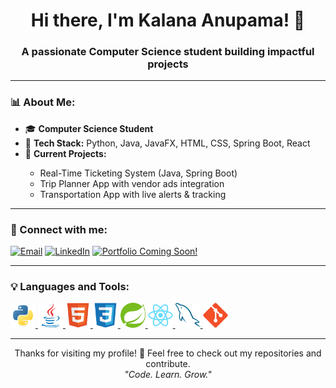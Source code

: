 <h1 align="center">Hi there, I'm Kalana Anupama! 👋</h1>

<h3 align="center">A passionate Computer Science student building impactful projects</h3>

---

<h3 align="left">📊 About Me:</h3>
<ul>
  <li>🎓 <strong>Computer Science Student</strong></li>
  <li>🔧 <strong>Tech Stack:</strong> Python, Java, JavaFX, HTML, CSS, Spring Boot, React</li>
  <li>🚚 <strong>Current Projects:</strong></li>
  <ul>
    <li>Real-Time Ticketing System (Java, Spring Boot)</li>
    <li>Trip Planner App with vendor ads integration</li>
    <li>Transportation App with live alerts & tracking</li>
  </ul>
</ul>

---

<h3 align="left">💬 Connect with me:</h3>
<p align="left">
  <a href="mailto:your.email@example.com" target="_blank"><img src="https://img.shields.io/badge/Email-D14836?style=for-the-badge&logo=gmail&logoColor=white" alt="Email"></a>
  <a href="#" target="_blank"><img src="https://img.shields.io/badge/LinkedIn-0077B5?style=for-the-badge&logo=linkedin&logoColor=white" alt="LinkedIn"></a>
  <a href="#" target="_blank"><img src="https://img.shields.io/badge/Portfolio-000000?style=for-the-badge&logo=github&logoColor=white" alt="Portfolio Coming Soon!"></a>
</p>

---

<h3 align="left">💡 Languages and Tools:</h3>
<p align="left">
  <a href="https://www.python.org/" target="_blank"> <img src="https://raw.githubusercontent.com/devicons/devicon/master/icons/python/python-original.svg" alt="python" width="40" height="40"/> </a>
  <a href="https://www.java.com/" target="_blank"> <img src="https://raw.githubusercontent.com/devicons/devicon/master/icons/java/java-original.svg" alt="java" width="40" height="40"/> </a>
  <a href="https://developer.mozilla.org/en-US/docs/Web/HTML" target="_blank"> <img src="https://raw.githubusercontent.com/devicons/devicon/master/icons/html5/html5-original.svg" alt="html5" width="40" height="40"/> </a>
  <a href="https://developer.mozilla.org/en-US/docs/Web/CSS" target="_blank"> <img src="https://raw.githubusercontent.com/devicons/devicon/master/icons/css3/css3-original.svg" alt="css3" width="40" height="40"/> </a>
  <a href="https://spring.io/projects/spring-boot" target="_blank"> <img src="https://raw.githubusercontent.com/devicons/devicon/master/icons/spring/spring-original.svg" alt="spring boot" width="40" height="40"/> </a>
  <a href="https://reactjs.org/" target="_blank"> <img src="https://raw.githubusercontent.com/devicons/devicon/master/icons/react/react-original.svg" alt="react" width="40" height="40"/> </a>
  <a href="https://www.mysql.com/" target="_blank"> <img src="https://raw.githubusercontent.com/devicons/devicon/master/icons/mysql/mysql-original.svg" alt="mysql" width="40" height="40"/> </a>
  <a href="https://git-scm.com/" target="_blank"> <img src="https://raw.githubusercontent.com/devicons/devicon/master/icons/git/git-original.svg" alt="git" width="40" height="40"/> </a>
</p>

---

<p align="center">
  Thanks for visiting my profile! 🚀 Feel free to check out my repositories and contribute.<br>
  <em>"Code. Learn. Grow."</em>
</p>


